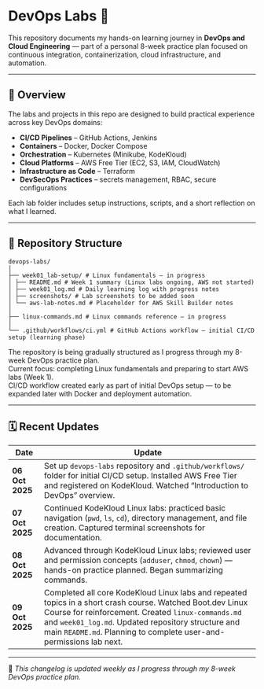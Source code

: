 # DevOps Labs 🧰

This repository documents my hands-on learning journey in **DevOps and Cloud Engineering** — part of a personal 8-week practice plan focused on continuous integration, containerization, cloud infrastructure, and automation.

---

## 🚀 Overview

The labs and projects in this repo are designed to build practical experience across key DevOps domains:

- **CI/CD Pipelines** – GitHub Actions, Jenkins  
- **Containers** – Docker, Docker Compose  
- **Orchestration** – Kubernetes (Minikube, KodeKloud)  
- **Cloud Platforms** – AWS Free Tier (EC2, S3, IAM, CloudWatch)  
- **Infrastructure as Code** – Terraform  
- **DevSecOps Practices** – secrets management, RBAC, secure configurations  

Each lab folder includes setup instructions, scripts, and a short reflection on what I learned.

---

## 📁 Repository Structure

```
devops-labs/
│
├── week01_lab-setup/ # Linux fundamentals – in progress
│ ├── README.md # Week 1 summary (Linux labs ongoing, AWS not started)
│ ├── week01_log.md # Daily learning log with progress notes
│ ├── screenshots/ # Lab screenshots to be added soon
│ └── aws-lab-notes.md # Placeholder for AWS Skill Builder notes
│
├── linux-commands.md # Linux commands reference – in progress
│
└── .github/workflows/ci.yml # GitHub Actions workflow – initial CI/CD setup (learning phase)

```

The repository is being gradually structured as I progress through my 8-week DevOps practice plan.  
Current focus: completing Linux fundamentals and preparing to start AWS labs (Week 1).  
CI/CD workflow created early as part of initial DevOps setup — to be expanded later with Docker and deployment automation.

---


## 🗓️ Recent Updates

| Date | Update |
|------|---------|
| **06 Oct 2025** | Set up `devops-labs` repository and `.github/workflows/` folder for initial CI/CD setup. Installed AWS Free Tier and registered on KodeKloud. Watched “Introduction to DevOps” overview. |
| **07 Oct 2025** | Continued KodeKloud Linux labs: practiced basic navigation (`pwd`, `ls`, `cd`), directory management, and file creation. Captured terminal screenshots for documentation. |
| **08 Oct 2025** | Advanced through KodeKloud Linux labs; reviewed user and permission concepts (`adduser`, `chmod`, `chown`) — hands-on practice planned. Began summarizing commands. |
| **09 Oct 2025** | Completed all core KodeKloud Linux labs and repeated topics in a short crash course. Watched Boot.dev Linux Course for reinforcement. Created `linux-commands.md` and `week01_log.md`. Updated repository structure and main `README.md`. Planning to complete user-and-permissions lab next. |

---

🧭 *This changelog is updated weekly as I progress through my 8-week DevOps practice plan.*

